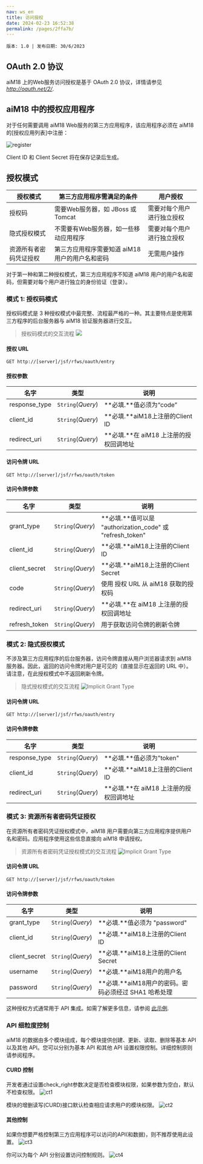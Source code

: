 ```yaml
---
nav: ws_en
title: 访问授权
date: 2024-02-23 16:52:38
permalink: /pages/2ffa7b/
---
```


`版本: 1.0 | 发布日期: 30/6/2023`


## OAuth 2.0 协议

aiM18 上的Web服务访问授权是基于 OAuth 2.0 协议，详情请参见 *http://oauth.net/2/*.



## aiM18 中的授权应用程序

对于任何需要调用 aiM18 Web服务的第三方应用程序，该应用程序必须在 aiM18 的[授权应用列表]中注册：

![register](/assets/oauthregister.jpg)

Client ID 和 Client Secret 将在保存记录后生成。



## 授权模式

| **授权模式**                   | 第三方应用程序需满足的条件 | 用户授权                       |
| ---------------------------------------- | ---------------------------------------- | ---------------------------------------- |
| 授权码                       | 需要Web服务器，如 JBoss 或 Tomcat | 需要对每个用户进行独立授权 |
| 隐式授权模式                      | 不需要有Web服务器，如一些移动应用程序 | 需要对每个用户进行独立授权 |
| 资源所有者密码凭证授权 | 第三方应用程序需要知道 aiM18 用户的用户名和密码 | 无需用户操作              |

对于第一种和第二种授权模式，第三方应用程序不知道 aiM18 用户的用户名和密码，但需要对每个用户进行独立的身份验证（登录）。



### 模式 1: 授权码模式

授权码模式是 3 种授权模式中最完整、流程最严格的一种。其主要特点是使用第三方程序的后台服务器与 aiM18 验证服务器进行交互。

> 授权码模式的交互流程
> ![](/assets/authorizationCode.png)



#### 授权 URL

`GET http://[server]/jsf/rfws/oauth/entry`



#### 授权参数

| 名字          | 类型              | 说明                             |
| ------------- | ----------------- | -------------------------------- |
| response_type | `String`(*Query*) | **必填.**值必须为“code”   |
| client_id     | `String`(*Query*) | **必填.**aiM18上注册的Client ID |
| redirect_uri  | `String`(*Query*) | **必填.**在 aiM18 上注册的授权回调地址|



#### 访问令牌 URL

`GET http://[server]/jsf/rfws/oauth/token`



#### 访问令牌参数

| 名字          | 类型              | 说明                              |
| ------------- | ----------------- | ---------------------------------------- |
| grant_type    | `String`(*Query*) | **必填.**值可以是 "authorization_code" 或 "refresh_token" |
| client_id     | `String`(*Query*) | **必填.**aiM18上注册的Client ID |
| client_secret | `String`(*Query*) | **必填.**aiM18上注册的Client Secret |
| code          | `String`(*Query*) | 使用 授权 URL 从 aiM18 获取的授权码 |
| redirect_uri  | `String`(*Query*) | **必填.**在 aiM18 上注册的授权回调地址 |
| refresh_token | `String`(*Query*) | 用于获取访问令牌的刷新令牌 |



### 模式 2: 隐式授权模式

不涉及第三方应用程序的后台服务器，访问令牌直接从用户浏览器请求到 aiM18 服务器。因此，返回的访问令牌对用户是可见的（直接显示在返回的 URL 中）。 请注意，在此授权模式中不返回刷新令牌。

> 隐式授权模式的交互流程
> ![Implicit Grant Type](/assets/Implicit_Grant_Type.png)



#### 访问令牌 URL

`GET http://[server]/jsf/rfws/oauth/entry`



#### 访问令牌参数

| 名字          | 类型              | 说明                              |
| ------------- | ----------------- | ---------------------------------------- |
| response_type | `String`(*Query*) | **必填.**值必须为"token" |
| client_id     | `String`(*Query*) | **必填.**aiM18上注册的Client ID |
| redirect_uri  | `String`(*Query*) | **必填.**在 aiM18 上注册的授权回调地址 |





### 模式 3: 资源所有者密码凭证授权

在资源所有者密码凭证授权模式中，aiM18 用户需要向第三方应用程序提供用户名和密码。应用程序使用这些信息直接向 aiM18 申请授权。

> 资源所有者密码凭证授权模式的交互流程
> ![Implicit Grant Type](/assets/password.png)



#### 访问令牌 URL

`GET http://[server]/jsf/rfws/oauth/token`



#### 访问令牌参数

| 名字          | 类型              | 说明                              |
| ------------- | ----------------- | ---------------------------------------- |
| grant_type    | `String`(*Query*) | **必填.**值必须为 "password" |
| client_id     | `String`(*Query*) | **必填.**aiM18上注册的Client ID |
| client_secret | `String`(*Query*) | **必填.**aiM18上注册的Client Secret |
| username      | `String`(*Query*) | **必填.**aiM18用户的用户名   |
| password      | `String`(*Query*) | **必填.**aiM18用户的密码。密码必须经过 SHA1 哈希处理 |

这种授权方式通常用于 API 集成。如需了解更多信息，请参阅 [此示例](/pages/b24673/#generate-access-token).


### API 细粒度控制

aiM18 的数据由多个模块组成，每个模块提供创建、更新、读取、删除等基本 API 以及其他 API。您可以分别为基本 API 和其他 API 设置权限控制。详细控制原则请参阅程序。

#### CURD 控制

开发者通过设置check_right参数决定是否检查模块权限，如果参数为空白，默认不检查权限。
![ct1](/assets/ct1.png)

模块的增删读写(CURD)接口默认检查相应请求用户的模块权限。
![ct2](/assets/ct2.png)


#### 其他控制

如果你想要严格控制第三方应用程序可以访问的API(和数据)，则不推荐使用此设置。
![ct3](/assets/ct3.png)

你可以为每个 API 分别设置访问控制规则。
![ct4](/assets/ct4.png)
